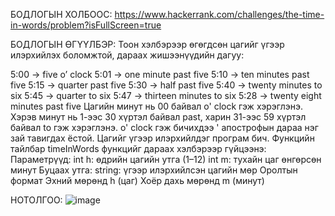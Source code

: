 БОДЛОГЫН ХОЛБООС: https://www.hackerrank.com/challenges/the-time-in-words/problem?isFullScreen=true

БОДЛОГЫН ӨГҮҮЛБЭР: Тоон хэлбэрээр өгөгдсөн цагийг үгээр илэрхийлэх боломжтой, дараах жишээнүүдийн дагуу:

5:00 → five o’ clock
5:01 → one minute past five
5:10 → ten minutes past five
5:15 → quarter past five
5:30 → half past five
5:40 → twenty minutes to six
5:45 → quarter to six
5:47 → thirteen minutes to six
5:28 → twenty eight minutes past five
Цагийн минут нь 00 байвал o' clock гэж хэрэглэнэ. Хэрэв минут нь 1-ээс 30 хүртэл байвал past, харин 31-ээс 59 хүртэл байвал to гэж хэрэглэнэ.
o' clock гэж бичихдээ ' апострофын дараа нэг зай тавигдах ёстой. Цагийг үгээр илэрхийлдэг програм бич. 
Функцийн тайлбар
timeInWords функцийг дараах хэлбэрээр гүйцээнэ:
Параметрүүд:
int h: өдрийн цагийн утга (1–12)
int m: тухайн цаг өнгөрсөн минут
Буцаах утга:
string: үгээр илэрхийлсэн цагийн мөр
Оролтын формат
Эхний мөрөнд h (цаг)
Хоёр дахь мөрөнд m (минут)


НОТОЛГОО:  ![image](https://github.com/user-attachments/assets/3ea3890f-f553-40f5-bbe6-d58b7dbee907)


